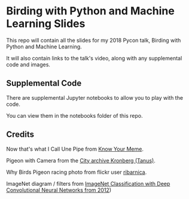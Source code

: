 # Birding with Python and Machine Learning Slides

This repo will contain all the slides for my 2018 Pycon talk, Birding with Python and Machine Learning.

It will also contain links to the talk's video, along with any supplemental code and images.

## Supplemental Code

There are supplemental Jupyter notebooks to allow you to play with the code.

You can view them in the notebooks folder of this repo.

## Credits 

Now that's what I Call Une Pipe from [Know Your Meme](http://knowyourmeme.com/photos/1250385-this-is-not-a-pipe-parodies).

Pigeon with Camera from the [City archive Kronberg (Tanus)](http://sdtb.de/museum-of-technology/exhibitions/the-pigeon-photographer/).

Why Birds Pigeon racing photo from flickr user [ribarnica](https://www.flickr.com/photos/ribarnica/9175201834/).

ImageNet diagram / filters from [ImageNet Classification with Deep Convolutional Neural Networks from 2012](https://papers.nips.cc/paper/4824-imagenet-classification-with-deep-convolutional-neural-networks))
